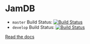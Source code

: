 # JamDB

- `master` Build Status: [![Build Status](https://travis-ci.org/CenterForOpenScience/jamdb.svg?branch=master)](https://travis-ci.org/CenterForOpenScience/jamdb)
- `develop` Build Status: [![Build Status](https://travis-ci.org/CenterForOpenScience/jamdb.svg?branch=develop)](https://travis-ci.org/CenterForOpenScience/jamdb)

[Read the docs](https://jamdb.readthedocs.org)
